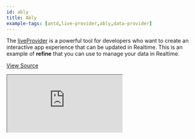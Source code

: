 ```yaml
---
id: ably
title: Ably
example-tags: [antd,live-provider,ably,data-provider]
---
```


The [liveProvider](/docs/advanced-tutorials/real-time/) is a powerful tool for developers who want to create an interactive app experience that can be updated in Realtime. This is an example of **refine** that you can use to manage your data in Realtime.

[View Source](https://github.com/refinedev/refine/tree/master/examples/ably)

<iframe loading="lazy" src="https://stackblitz.com/github/refinedev/refine/tree/master/examples/ably/?embed=1&view=preview&theme=dark&preset=node&ctl=1"
    style={{width: "100%", height:"80vh", border: "0px", borderRadius: "8px", overflow:"hidden"}}
    title="refine-ably-example"
></iframe>
